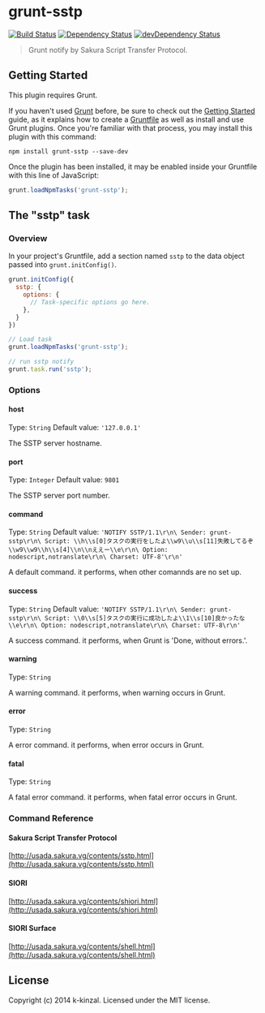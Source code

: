 # grunt-sstp

[![Build Status](https://travis-ci.org/k-kinzal/grunt-sstp.svg?branch=develop)](https://travis-ci.org/k-kinzal/grunt-sstp)
[![Dependency Status](https://david-dm.org/k-kinzal/grunt-sstp.png?theme=shields.io)](https://david-dm.org/k-kinzal/grunt-sstp)
[![devDependency Status](https://david-dm.org/k-kinzal/grunt-sstp/dev-status.png?theme=shields.io)](https://david-dm.org/k-kinzal/grunt-sstp#info=devDependencies)

> Grunt notify by Sakura Script Transfer Protocol.

## Getting Started
This plugin requires Grunt.

If you haven't used [Grunt](http://gruntjs.com/) before, be sure to check out the [Getting Started](http://gruntjs.com/getting-started) guide, as it explains how to create a [Gruntfile](http://gruntjs.com/sample-gruntfile) as well as install and use Grunt plugins. Once you're familiar with that process, you may install this plugin with this command:

```shell
npm install grunt-sstp --save-dev
```

Once the plugin has been installed, it may be enabled inside your Gruntfile with this line of JavaScript:

```js
grunt.loadNpmTasks('grunt-sstp');
```

## The "sstp" task

### Overview
In your project's Gruntfile, add a section named `sstp` to the data object passed into `grunt.initConfig()`.

```js
grunt.initConfig({
  sstp: {
    options: {
      // Task-specific options go here.
    },
  }
})

// Load task
grunt.loadNpmTasks('grunt-sstp');

// run sstp notify
grunt.task.run('sstp');
```

### Options

#### host
Type: `String`
Default value: `'127.0.0.1'`

The SSTP server hostname.

#### port
Type: `Integer`
Default value: `9801`

The SSTP server port number.

#### command
Type: `String`
Default value: `'NOTIFY SSTP/1.1\r\n\
                           Sender: grunt-sstp\r\n\
                           Script: \\h\\s[0]タスクの実行をしたよ\\w9\\u\\s[11]失敗してるぞ\\w9\\w9\\h\\s[4]\\n\\nええー\\e\r\n\
                          Option: nodescript,notranslate\r\n\
                          Charset: UTF-8'\r\n'`

A default command. it performs, when other comannds are no set up.

#### success
Type: `String`
Default value: `'NOTIFY SSTP/1.1\r\n\
                           Sender: grunt-sstp\r\n\
                           Script: \\0\\s[5]タスクの実行に成功したよ\\1\\s[10]良かったな\\e\r\n\
                           Option: nodescript,notranslate\r\n\
                           Charset: UTF-8\r\n'`

A success command. it performs, when Grunt is 'Done, without errors.'.

#### warning
Type: `String`

A warning command. it performs, when warning occurs in Grunt.

#### error
Type: `String`

A error command. it performs, when error occurs in Grunt.

#### fatal
Type: `String`

A fatal error command. it performs, when  fatal error occurs in Grunt.

### Command Reference

#### Sakura Script Transfer Protocol
[http://usada.sakura.vg/contents/sstp.html](http://usada.sakura.vg/contents/sstp.html)

#### SIORI
[http://usada.sakura.vg/contents/shiori.html](http://usada.sakura.vg/contents/shiori.html)

#### SIORI Surface
[http://usada.sakura.vg/contents/shell.html](http://usada.sakura.vg/contents/shell.html)

## License
Copyright (c) 2014 k-kinzal. Licensed under the MIT license.
